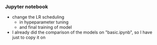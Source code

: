 ### Jupyter notebook
- change the LR scheduling
  - in hypeparameter tuning
  - and final training of model
- I already did the comparison of the models on "basic.ipynb", so I have just to copy it on